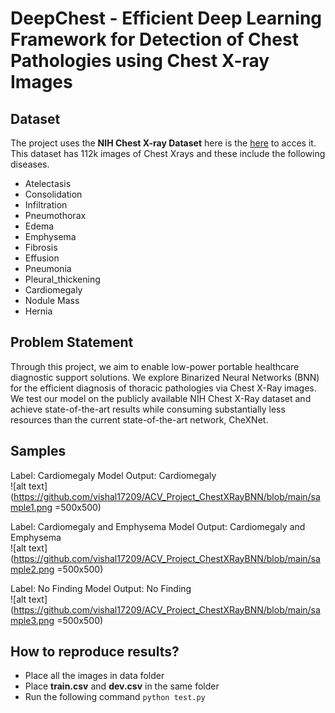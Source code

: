 # DeepChest - Efficient Deep Learning Framework for Detection of Chest Pathologies using Chest X-ray Images

## Dataset

The project uses the **NIH Chest X-ray Dataset** here is the [here](https://www.kaggle.com/nih-chest-xrays/data) to acces it. This dataset has 112k images of Chest Xrays and these include the following diseases.

- Atelectasis
- Consolidation
- Infiltration
- Pneumothorax
- Edema
- Emphysema
- Fibrosis
- Effusion
- Pneumonia
- Pleural_thickening
- Cardiomegaly
- Nodule Mass
- Hernia

## Problem Statement
Through this project, we aim to enable low-power portable healthcare diagnostic support solutions. We explore Binarized Neural Networks (BNN) for the efficient diagnosis of thoracic pathologies via Chest X-Ray images. We test our model on the publicly available NIH Chest X-Ray dataset and achieve state-of-the-art results while consuming substantially less resources than the current state-of-the-art network, CheXNet.

## Samples
Label: Cardiomegaly     Model Output: Cardiomegaly \
![alt text](https://github.com/vishal17209/ACV_Project_ChestXRayBNN/blob/main/sample1.png =500x500)

Label: Cardiomegaly and Emphysema     Model Output: Cardiomegaly and Emphysema \
![alt text](https://github.com/vishal17209/ACV_Project_ChestXRayBNN/blob/main/sample2.png =500x500)

Label: No Finding     Model Output: No Finding \
![alt text](https://github.com/vishal17209/ACV_Project_ChestXRayBNN/blob/main/sample3.png =500x500)

## How to reproduce results?

- Place all the images in data folder
- Place **train.csv** and **dev.csv** in the same folder
- Run the following command `python test.py`
